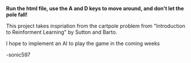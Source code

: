 **Run the html file, use the A and D keys to move around, and don't let the pole fall!**

This project takes inspriation from the cartpole problem from "Introduction to Reinforment Learning" by Sutton and Barto.

I hope to implement an AI to play the game in the coming weeks

-sonic597


